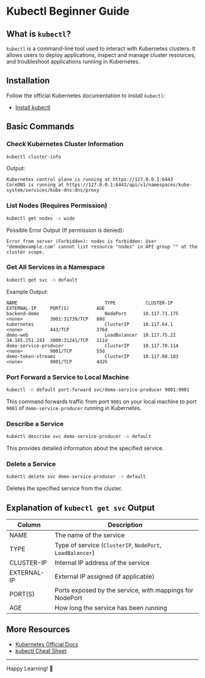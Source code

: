 # Kubectl Beginner Guide

## What is `kubectl`?
`kubectl` is a command-line tool used to interact with Kubernetes clusters. It allows users to deploy applications, inspect and manage cluster resources, and troubleshoot applications running in Kubernetes.

## Installation
Follow the official Kubernetes documentation to install `kubectl`:
- [Install kubectl](https://kubernetes.io/docs/tasks/tools/install-kubectl/)

## Basic Commands

### Check Kubernetes Cluster Information
```sh
kubectl cluster-info
```
Output:
```
Kubernetes control plane is running at https://127.0.0.1:6443
CoreDNS is running at https://127.0.0.1:6443/api/v1/namespaces/kube-system/services/kube-dns:dns/proxy
```

### List Nodes (Requires Permission)
```sh
kubectl get nodes -o wide
```
Possible Error Output (If permission is denied):
```
Error from server (Forbidden): nodes is forbidden: User "demo@example.com" cannot list resource "nodes" in API group "" at the cluster scope.
```

### Get All Services in a Namespace
```sh
kubectl get svc -n default
```
Example Output:
```
NAME                                TYPE           CLUSTER-IP      EXTERNAL-IP     PORT(S)          AGE
backend-demo                        NodePort      10.117.71.175   <none>          3001:31739/TCP   88d
kubernetes                          ClusterIP     10.117.64.1     <none>          443/TCP          376d
demo-web                            LoadBalancer  10.117.75.22    34.165.251.243  3000:31241/TCP   111d
demo-service-producer               ClusterIP     10.117.70.114   <none>          9001/TCP         55d
demo-token-streams                  ClusterIP     10.117.68.183   <none>          9001/TCP         4d2h
```

### Port Forward a Service to Local Machine
```sh
kubectl -n default port-forward svc/demo-service-producer 9001:9001
```
This command forwards traffic from port `9001` on your local machine to port `9001` of `demo-service-producer` running in Kubernetes.

### Describe a Service
```sh
kubectl describe svc demo-service-producer -n default
```
This provides detailed information about the specified service.

### Delete a Service
```sh
kubectl delete svc demo-service-producer -n default
```
Deletes the specified service from the cluster.

## Explanation of `kubectl get svc` Output

| Column         | Description |
|---------------|-------------|
| NAME          | The name of the service |
| TYPE          | Type of service (`ClusterIP`, `NodePort`, `LoadBalancer`) |
| CLUSTER-IP    | Internal IP address of the service |
| EXTERNAL-IP   | External IP assigned (if applicable) |
| PORT(S)       | Ports exposed by the service, with mappings for NodePort |
| AGE           | How long the service has been running |

## More Resources
- [Kubernetes Official Docs](https://kubernetes.io/docs/)
- [kubectl Cheat Sheet](https://kubernetes.io/docs/reference/kubectl/cheatsheet/)

---
Happy Learning! 🚀
